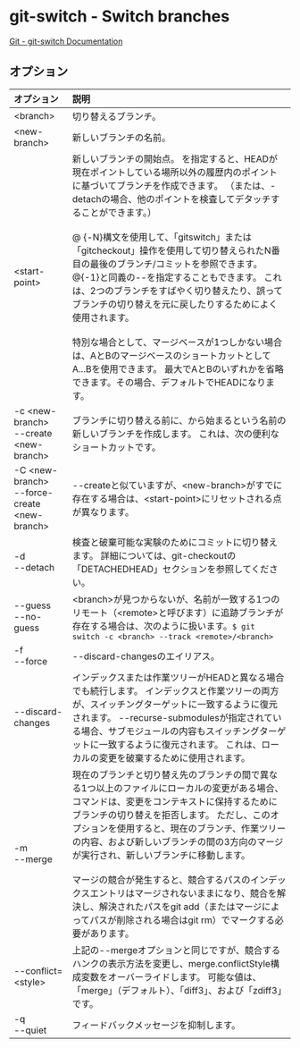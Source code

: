# git-switch - Switch branches

[Git - git-switch Documentation](https://git-scm.com/docs/git-switch)

## オプション

|オプション|説明|
|:--|:--|
|\<branch>|切り替えるブランチ。|
|\<new-branch>|新しいブランチの名前。|
|\<start-point>|新しいブランチの開始点。 <start-point>を指定すると、HEADが現在ポイントしている場所以外の履歴内のポイントに基づいてブランチを作成できます。 （または、-detachの場合、他のポイントを検査してデタッチすることができます。）<br><br>@ {-N}構文を使用して、「gitswitch」または「gitcheckout」操作を使用して切り替えられたN番目の最後のブランチ/コミットを参照できます。 @{-1}と同義の--を指定することもできます。 これは、2つのブランチをすばやく切り替えたり、誤ってブランチの切り替えを元に戻したりするためによく使用されます。<br><br>特別な場合として、マージベースが1つしかない場合は、AとBのマージベースのショートカットとしてA...Bを使用できます。 最大でAとBのいずれかを省略できます。その場合、デフォルトでHEADになります。|
|-c \<new-branch><br>--create \<new-branch>|ブランチに切り替える前に、<start-point>から始まる<new-branch>という名前の新しいブランチを作成します。 これは、次の便利なショートカットです。|
|-C \<new-branch><br>--force-create \<new-branch>|--createと似ていますが、\<new-branch>がすでに存在する場合は、\<start-point>にリセットされる点が異なります。|
|-d<br>--detach|検査と破棄可能な実験のためにコミットに切り替えます。 詳細については、git-checkoutの「DETACHEDHEAD」セクションを参照してください。|
|--guess<br>--no-guess|\<branch>が見つからないが、名前が一致する1つのリモート（\<remote>と呼びます）に追跡ブランチが存在する場合は、次のように扱います。`$ git switch -c <branch> --track <remote>/<branch>`|
|-f<br>--force|--discard-changesのエイリアス。|
|--discard-changes|インデックスまたは作業ツリーがHEADと異なる場合でも続行します。 インデックスと作業ツリーの両方が、スイッチングターゲットに一致するように復元されます。 --recurse-submodulesが指定されている場合、サブモジュールの内容もスイッチングターゲットに一致するように復元されます。 これは、ローカルの変更を破棄するために使用されます。|
|-m<br>--merge|現在のブランチと切り替え先のブランチの間で異なる1つ以上のファイルにローカルの変更がある場合、コマンドは、変更をコンテキストに保持するためにブランチの切り替えを拒否します。 ただし、このオプションを使用すると、現在のブランチ、作業ツリーの内容、および新しいブランチの間の3方向のマージが実行され、新しいブランチに移動します。<br><br>マージの競合が発生すると、競合するパスのインデックスエントリはマージされないままになり、競合を解決し、解決されたパスをgit add（またはマージによってパスが削除される場合はgit rm）でマークする必要があります。|
|--conflict=\<style>|上記の--mergeオプションと同じですが、競合するハンクの表示方法を変更し、merge.conflictStyle構成変数をオーバーライドします。 可能な値は、「merge」（デフォルト）、「diff3」、および「zdiff3」です。|
|-q<br>--quiet|フィードバックメッセージを抑制します。|
